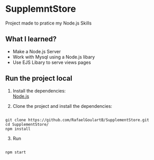 # SupplemntStore

Project made to pratice my Node.js Skills

## What I learned?
- Make a Node.js Server
- Work with Mysql using a Node.js libary
- Use EJS Libary to serve views pages

## Run the project local
1. Install the dependencies:  
[Node.js](https://nodejs.org/en/)

2. Clone the project and install the dependencies:   
```

git clone https://github.com/RafaelGoulartB/SupplementStore.git
cd SupplementStore/
npm install

```

3. Run
```

npm start

```
